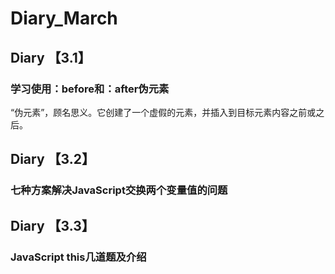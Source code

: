 # Diary_March
## Diary 【3.1】
### 学习使用：before和：after伪元素
“伪元素”，顾名思义。它创建了一个虚假的元素，并插入到目标元素内容之前或之后。

## Diary 【3.2】
### 七种方案解决JavaScript交换两个变量值的问题

## Diary 【3.3】
### JavaScript this几道题及介绍
